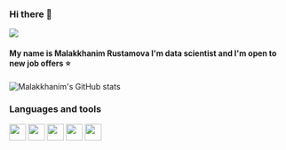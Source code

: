 ### Hi there 👋
![](https://komarev.com/ghpvc/?username=malakkhanim&color=ff69b4)
#### My name is Malakkhanim Rustamova I'm data scientist and I'm open to new job offers :star:

![Malakkhanim's GitHub stats](https://github-readme-stats.vercel.app/api?username=malakkhanim&show_icons=true&theme=radical)

### Languages and tools
<a href="URL_REDIRECT" target="blank"><img align="center" src="https://img.icons8.com/color/344/python--v1.png" height="30" /></a>
<a href="URL_REDIRECT" target="blank"><img align="center" src="https://img.icons8.com/fluency/344/jupyter.png" height="30" /></a>
<a href="URL_REDIRECT" target="blank"><img align="center" src="https://img.icons8.com/color/344/java-coffee-cup-logo--v2.png" height="30" /></a>
<a href="URL_REDIRECT" target="blank"><img align="center" src="https://img.icons8.com/bubbles/344/r--v2.png" height="30" /></a>
<a href="URL_REDIRECT" target="blank"><img align="center" src="https://img.icons8.com/color/344/power-bi.png" height="30" /></a>

<!--
**Malakkhanim/Malakkhanim** is a ✨ _special_ ✨ repository because its `README.md` (this file) appears on your GitHub profile.

Here are some ideas to get you started:

- 🔭 I’m currently working on ...
- 🌱 I’m currently learning ...
- 👯 I’m looking to collaborate on ...
- 🤔 I’m looking for help with ...
- 💬 Ask me about ...
- 📫 How to reach me: ...
- 😄 Pronouns: ...
- ⚡ Fun fact: ...
-->
